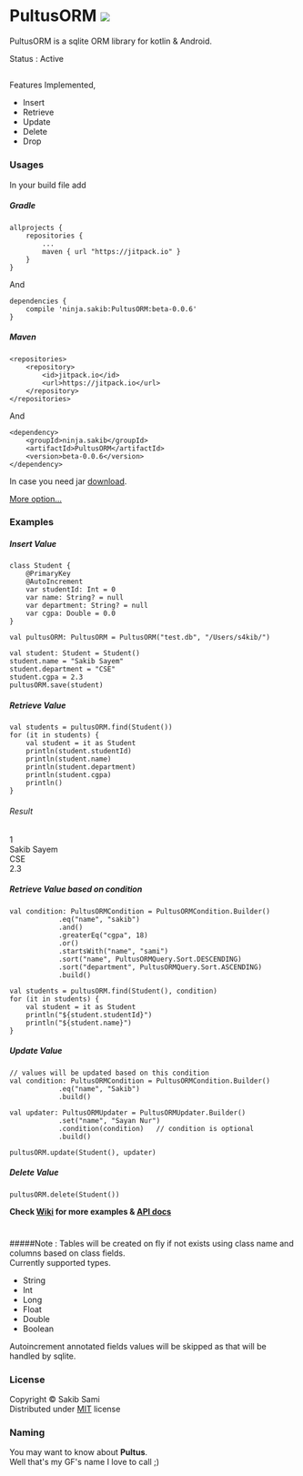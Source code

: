 # PultusORM [![](https://jitpack.io/v/ninja.sakib/PultusORM.svg)](https://jitpack.io/#ninja.sakib/PultusORM)
PultusORM is a sqlite ORM library for kotlin & Android.

Status : Active<br>

##
Features Implemented,
* Insert
* Retrieve
* Update
* Delete
* Drop


### Usages
In your build file add
##### Gradle
```
allprojects {
    repositories {
        ...
        maven { url "https://jitpack.io" }
    }
}
```
And
```
dependencies {
    compile 'ninja.sakib:PultusORM:beta-0.0.6'
}
```

##### Maven
```
<repositories>
    <repository>
        <id>jitpack.io</id>
        <url>https://jitpack.io</url>
	</repository>
</repositories>
```
And
```
<dependency>
    <groupId>ninja.sakib</groupId>
    <artifactId>PultusORM</artifactId>
    <version>beta-0.0.6</version>
</dependency>
```

In case you need jar [download](https://jitpack.io/ninja/sakib/PultusORM/beta-0.0.6/PultusORM-beta-0.0.6.jar).

[More option...](https://jitpack.io/#ninja.sakib/PultusORM/beta-0.0.6)

### Examples

##### Insert Value
```
class Student {
    @PrimaryKey
    @AutoIncrement
    var studentId: Int = 0
    var name: String? = null
    var department: String? = null
    var cgpa: Double = 0.0
}

val pultusORM: PultusORM = PultusORM("test.db", "/Users/s4kib/")

val student: Student = Student()
student.name = "Sakib Sayem"
student.department = "CSE"
student.cgpa = 2.3
pultusORM.save(student)
```

##### Retrieve Value
```
val students = pultusORM.find(Student())
for (it in students) {
    val student = it as Student
    println(student.studentId)
    println(student.name)
    println(student.department)
    println(student.cgpa)
    println()
}
```

###### Result
1<br>
Sakib Sayem<br>
CSE<br>
2.3

##### Retrieve Value based on condition
```
val condition: PultusORMCondition = PultusORMCondition.Builder()
            .eq("name", "sakib")
            .and()
            .greaterEq("cgpa", 18)
            .or()
            .startsWith("name", "sami")
            .sort("name", PultusORMQuery.Sort.DESCENDING)
            .sort("department", PultusORMQuery.Sort.ASCENDING)
            .build()

val students = pultusORM.find(Student(), condition)
for (it in students) {
    val student = it as Student
    println("${student.studentId}")
    println("${student.name}")
}
```

##### Update Value
```
// values will be updated based on this condition
val condition: PultusORMCondition = PultusORMCondition.Builder()
            .eq("name", "Sakib")
            .build()

val updater: PultusORMUpdater = PultusORMUpdater.Builder()
            .set("name", "Sayan Nur")
            .condition(condition)   // condition is optional
            .build()

pultusORM.update(Student(), updater)
```

##### Delete Value
```
pultusORM.delete(Student())
```

**Check [Wiki](https://github.com/s4kibs4mi/PultusORM/wiki) for more examples & [API docs](https://github.com/s4kibs4mi/PultusORM/blob/master/docs/pultusorm/)**

#
#####Note :
Tables will be created on fly if not exists using class name
and columns based on
class fields.<br>
Currently supported types.
* String
* Int
* Long
* Float
* Double
* Boolean<br>

Autoincrement annotated fields values will be skipped
as that will be handled by sqlite.

### License
Copyright &copy; Sakib Sami<br>
Distributed under [MIT](https://github.com/s4kibs4mi/PultusORM/blob/master/LICENSE) license

### Naming
You may want to know about **Pultus**.<br>
Well that's my GF's name I love to call ;)
